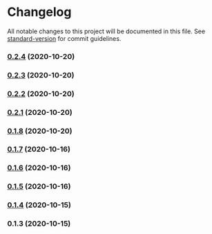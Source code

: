 # Changelog

All notable changes to this project will be documented in this file. See [standard-version](https://github.com/conventional-changelog/standard-version) for commit guidelines.

### [0.2.4](https://github.com/sergey-demidov/vuetify-coloring/compare/v0.2.3...v0.2.4) (2020-10-20)

### [0.2.3](https://github.com/sergey-demidov/vuetify-coloring/compare/v0.2.2...v0.2.3) (2020-10-20)

### [0.2.2](https://github.com/sergey-demidov/vuetify-coloring/compare/v0.2.1...v0.2.2) (2020-10-20)

### [0.2.1](https://github.com/sergey-demidov/vuetify-coloring/compare/v0.1.6...v0.2.1) (2020-10-20)

### [0.1.8](https://github.com/sergey-demidov/vuetify-coloring/compare/v0.1.6...v0.1.8) (2020-10-20)

### [0.1.7](https://github.com/sergey-demidov/vuetify-coloring/compare/v0.1.6...v0.1.7) (2020-10-16)

### [0.1.6](https://github.com/sergey-demidov/vuetify-coloring/compare/v0.1.5...v0.1.6) (2020-10-16)

### [0.1.5](https://github.com/sergey-demidov/vuetify-coloring/compare/v0.1.4...v0.1.5) (2020-10-16)

### [0.1.4](https://github.com/sergey-demidov/vuetify-coloring/compare/v0.1.3...v0.1.4) (2020-10-15)

### 0.1.3 (2020-10-15)
